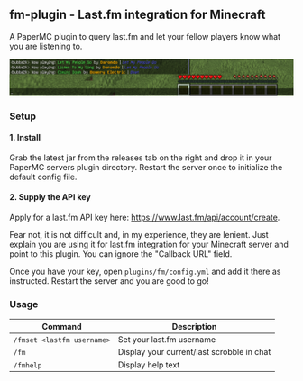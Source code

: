 
## fm-plugin - Last.fm integration for Minecraft

A PaperMC plugin to query last.fm and let your fellow players know what you are listening to.


![Ingame output of a few /fm calls](https://github.com/bubba2k/minecraft-last-fm/blob/main/screenshot.png)

### Setup

#### 1. Install
Grab the latest jar from the releases tab on the right and drop it in your PaperMC servers plugin directory.
Restart the server once to initialize the default config file.

#### 2. Supply the API key
Apply for a last.fm API key here: https://www.last.fm/api/account/create.

Fear not, it is not difficult and, in my experience, they are lenient. Just explain you are using it for last.fm 
integration for your Minecraft server and point to this plugin. 
You can ignore the "Callback URL" field.

Once you have your key, open `plugins/fm/config.yml` and add it there as instructed.
Restart the server and you are good to go!

### Usage

| Command                    | Description                                |
|----------------------------|--------------------------------------------|
| `/fmset <lastfm username>` | Set your last.fm username                  |
| `/fm`                      | Display your current/last scrobble in chat |
| `/fmhelp`                  | Display help text                          |
